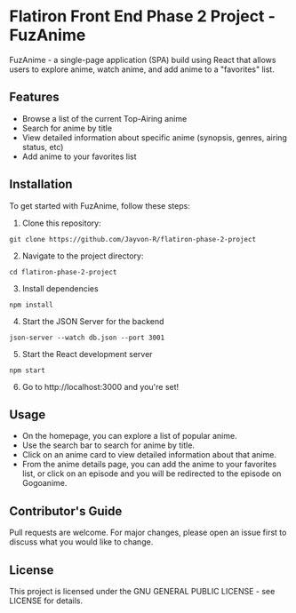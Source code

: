 # Flatiron Front End Phase 2 Project - FuzAnime

FuzAnime - a single-page application (SPA) build using React that allows users to explore anime, watch anime, and add anime to a "favorites" list.

## Features

- Browse a list of the current Top-Airing anime
- Search for anime by title
- View detailed information about specific anime (synopsis, genres, airing status, etc)
- Add anime to your favorites list

## Installation

To get started with FuzAnime, follow these steps:

1. Clone this repository:

```shell
git clone https://github.com/Jayvon-R/flatiron-phase-2-project
```

2. Navigate to the project directory:

```shell
cd flatiron-phase-2-project
```

3. Install dependencies

```shell
npm install
```

4. Start the JSON Server for the backend

```shell
json-server --watch db.json --port 3001
```

5. Start the React development server

```
npm start
```

6. Go to http://localhost:3000 and you're set!

## Usage

- On the homepage, you can explore a list of popular anime.
- Use the search bar to search for anime by title.
- Click on an anime card to view detailed information about that anime.
- From the anime details page, you can add the anime to your favorites list, or click on an episode and you will be redirected to the episode on Gogoanime.

## Contributor's Guide

Pull requests are welcome. For major changes, please open an issue first to discuss what you would like to change.

## License

This project is licensed under the GNU GENERAL PUBLIC LICENSE - see LICENSE for details.




